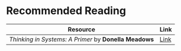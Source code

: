 # Recommended Reading

Resource  | Link
------------- | -------------
_Thinking in Systems: A Primer_ by __Donella Meadows__  | [Link](meadows.pdf)
